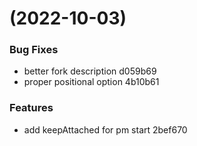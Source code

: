 #  (2022-10-03)


### Bug Fixes

* better fork description d059b69
* proper positional option 4b10b61


### Features

* add keepAttached for pm start 2bef670



